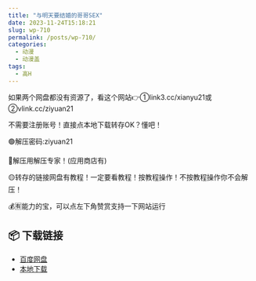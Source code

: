 ```yaml
---
title: "与明天要结婚的哥哥SEX"
date: 2023-11-24T15:18:21
slug: wp-710
permalink: /posts/wp-710/
categories:
  - 动漫
  - 动漫盖
tags:
  - 高H
---
```


如果两个网盘都没有资源了，看这个网站👉①link3.cc/xianyu21或②vlink.cc/ziyuan21

不需要注册账号！直接点本地下载转存OK？懂吧！

🟢解压密码:ziyuan21

🔵解压用解压专家！(应用商店有)

🟡转存的链接网盘有教程！一定要看教程！按教程操作！不按教程操作你不会解压！

💰🈶能力的宝，可以点左下角赞赏支持一下网站运行

## 📦 下载链接
- [百度网盘](https://blziyuan21.com/pay-download/710?key=40890bc95f&down_id=0)
- [本地下载](https://blziyuan21.com/pay-download/710?key=40890bc95f&down_id=1)

